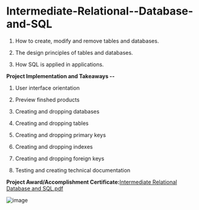 # Intermediate-Relational--Database-and-SQL

1. How to create, modify and remove tables and databases.

2. The design principles of tables and databases.

3. How SQL is applied in applications.


**Project Implementation and Takeaways --**

1. User interface orientation

2. Preview finshed products

3. Creating and dropping databases

4. Creating and dropping tables

5. Creating and dropping primary keys

6. Creating and dropping indexes

7. Creating and dropping foreign keys

8. Testing and creating technical documentation

**Project Award/Accomplishment Certificate:**[Intermediate Relational Database and SQL.pdf](https://github.com/Pikachu0405/Intermediate-Relational--Database-and-SQL/files/7636309/Intermediate.Relational.Database.and.SQL.pdf)

![image](https://user-images.githubusercontent.com/93926742/144292730-c66f8837-31cd-4ca8-a69c-15ffaff788e7.png)
